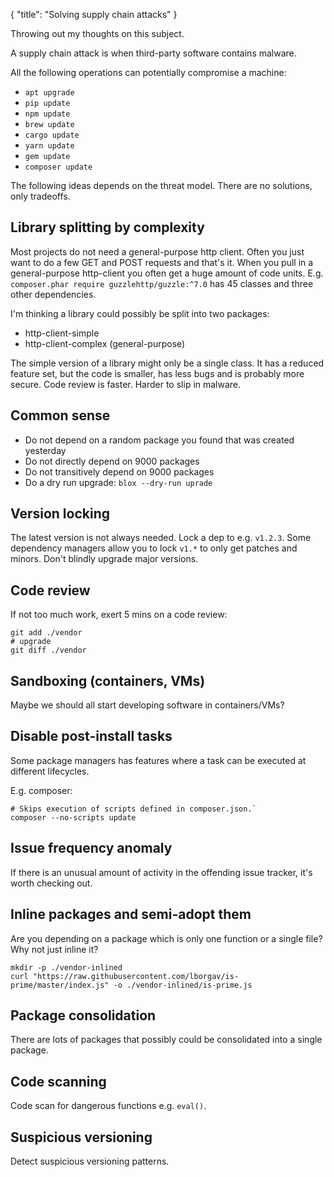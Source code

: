 {
"title": "Solving supply chain attacks"
}

Throwing out my thoughts on this subject.

A supply chain attack is when third-party software contains malware.

All the following operations can potentially compromise a machine:

* `apt upgrade`
* `pip update`
* `npm update`
* `brew update`
* `cargo update`
* `yarn update`
* `gem update`
* `composer update`

The following ideas depends on the threat model. There are no solutions, only tradeoffs.

## Library splitting by complexity

Most projects do not need a general-purpose http client.
Often you just want to do a few GET and POST requests and that's it.
When you pull in a general-purpose http-client you often get 
a huge amount of code units. E.g. `composer.phar require guzzlehttp/guzzle:^7.0`
has 45 classes and three other dependencies.

I'm thinking a library could possibly be split into two packages:

* http-client-simple
* http-client-complex (general-purpose)

The simple version of a library might only be a single class. It has 
a reduced feature set, but the code is smaller, has less bugs and is probably more
secure. Code review is faster. Harder to slip in malware.

## Common sense

* Do not depend on a random package you found that was created yesterday
* Do not directly depend on 9000 packages
* Do not transitively depend on 9000 packages
* Do a dry run upgrade: `blox --dry-run uprade`

## Version locking

The latest version is not always needed.
Lock a dep to e.g. `v1.2.3`.
Some dependency managers allow you to lock `v1.*` to only get patches and minors.
Don't blindly upgrade major versions.

## Code review

If not too much work, exert 5 mins on a  code review:

    git add ./vendor
    # upgrade
    git diff ./vendor

## Sandboxing (containers, VMs)

Maybe we should all start developing software in containers/VMs?

## Disable post-install tasks

Some package managers has features where a task can be executed at different lifecycles.

E.g. composer:

    # Skips execution of scripts defined in composer.json.`
    composer --no-scripts update 

## Issue frequency anomaly

If there is an unusual amount of activity in the offending issue tracker, it's worth checking out.

## Inline packages and semi-adopt them

Are you depending on a package which is only one function or a single file?
Why not just inline it?

    mkdir -p ./vendor-inlined
    curl "https://raw.githubusercontent.com/lborgav/is-prime/master/index.js" -o ./vendor-inlined/is-prime.js

## Package consolidation

There are lots of packages that possibly could be consolidated into a single package.

## Code scanning

Code scan for dangerous functions e.g. `eval()`.

## Suspicious versioning

Detect suspicious versioning patterns.
